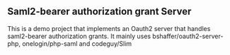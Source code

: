 ## Saml2-bearer authorization grant Server

This is a demo project that implements an Oauth2 server that handles saml2-bearer authorization grants. It mainly uses bshaffer/oauth2-server-php, onelogin/php-saml and codeguy/Slim

